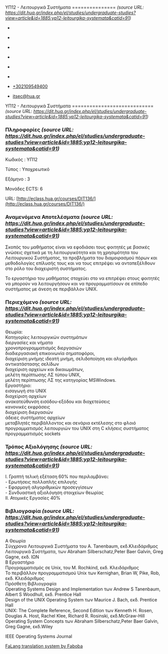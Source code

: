 ΥΠ12 - Λειτουργικά Συστήματα
===============    *(source URL: https://dit.hua.gr/index.php/el/studies/undergraduate-studies?view=article&id=1885:yp12-leitourgika-systemata&catid=91)*

*   [](https://www.facebook.com/ditharokopio)
*   [](https://www.youtube.com/channel/UCEHkYirpXF1nSLxDCrfDZ4A)
*   [](https://www.linkedin.com/company/77699385)
*   [](https://www.instagram.com/dithua)

*   [](https://dit.hua.gr/index.php/el/studies/undergraduate-studies)
*   [](https://dit.hua.gr/index.php/en/studies/undergraduate-studies)

*   [+302109549400](tel:+302109549400)
*   [itsec@hua.gr](mailto:itsec@hua.gr)

ΥΠ12 - Λειτουργικά Συστήματα
============================  *(source URL: https://dit.hua.gr/index.php/el/studies/undergraduate-studies?view=article&id=1885:yp12-leitourgika-systemata&catid=91)*

### Πληροφορίες  *(source URL: https://dit.hua.gr/index.php/el/studies/undergraduate-studies?view=article&id=1885:yp12-leitourgika-systemata&catid=91)*

Κωδικός : ΥΠ12

Τύπος : Υποχρεωτικό

Εξάμηνο : 3

Μονάδες ECTS: 6

URL: [http://eclass.hua.gr/courses/DIT136/](http://eclass.hua.gr/courses/DIT136/)

### Αναμενόμενα Αποτελέσματα  *(source URL: https://dit.hua.gr/index.php/el/studies/undergraduate-studies?view=article&id=1885:yp12-leitourgika-systemata&catid=91)*

Σκοπός του μαθήματος είναι να εφοδιάσει τους φοιτητές με βασικές γνώσεις σχετικά με τη λειτουργικότητα και τη χρησιμότητα του Λειτουργικού Συστήματος, τα προβλήματα του διαμοιρασμού πόρων και μεθοδολογίες επίλυσής τους και να τους επιτρέψει να ανταπεξέλθουν στο ρόλο του διαχειριστή συστήματος.  
  
Το εργαστήριο του μαθήματος στοχεύει στο να επιτρέψει στους φοιτητές να μπορούν να λειτουργήσουν και να προγραμματίσουν σε επίπεδο συστήματος με άνεση σε περιβάλλον UNIX.

### Περιεχόμενο  *(source URL: https://dit.hua.gr/index.php/el/studies/undergraduate-studies?view=article&id=1885:yp12-leitourgika-systemata&catid=91)*

Θεωρία:  
Κατηγορίες λειτουργικών συστημάτων  
διεργασίες και νήματα  
χρονοπρογραμματισμός διεργασιών  
διαδιεργασιακή επικοινωνία σηματοφόροι,  
διαχείριση μνήμης ιδεατή μνήμη, σελιδοποίηση και αλγόριθμοι αντικατάστασης σελίδων  
διαχείριση αρχείων και δικαιωμάτων,  
μελέτη περίπτωσης ΛΣ τύπου UNIX,  
μελέτη περίπτωσης ΛΣ της κατηγορίας MSWindows.  
Εργαστήριο:  
εισαγωγή στο UNIX  
διαχείριση αρχείων  
ανακατεύθυνση εισόδου-εξόδου και διοχετεύσεις  
κανονικές εκφράσεις  
διαχείριση διεργασιών  
άδειες συστήματος αρχείων  
μεταβλητές περιβάλλοντος και σενάρια εκτέλεσης στο φλοιό  
προγραμματισμός λειτουργιών του UNIX στη C κλήσεις συστήματος  
προγραμματισμός sockets

### Τρόπος Αξιολόγησης  *(source URL: https://dit.hua.gr/index.php/el/studies/undergraduate-studies?view=article&id=1885:yp12-leitourgika-systemata&catid=91)*

Ι. Γραπτή τελική εξέταση 60% που περιλαμβάνει:  
\- Ερωτήσεις πολλαπλής επιλογής  
\- Εφαρμογή αλγοριθμικών προσεγγίσεων  
\- Συνδυαστική αξιολόγηση στοιχείων θεωρίας  
ΙΙ. Ατομικές Εργασίες 40%

### Βιβλιογραφία  *(source URL: https://dit.hua.gr/index.php/el/studies/undergraduate-studies?view=article&id=1885:yp12-leitourgika-systemata&catid=91)*

Α Θεωρία  
Σύγχρονα Λειτουργικά Συστήματα του A. Tanenbaum, εκδ.Κλειδάριθμος  
Λειτουργικά Συστήματα, των Abraham Silberschatz,Peter Baer Galvin, Greg Gagne, εκδ. ΙΩΝ  
Β Εργαστήριο  
Προγραμματισμός σε Unix, του M. Rochkind, εκδ. Κλειδάριθμος  
Το περιβάλλον προγραμματισμού Unix των Kernighan, Brian W, Pike, Rob, εκδ. Κλειδάριθμος  
Πρόσθετη Βιβλιογραφία  
Operating Systems Design and Implementation των Andrew S Tanenbaum, Albert S Woodhull, εκδ. Prentice Hall  
Design of the UNIX Operating System των Maurice J. Bach, εκδ. Prentice Hall  
UNIX: The Complete Reference, Second Edition των Kenneth H. Rosen, Douglas A. Host, Rachel Klee, Richard R. Rosinski, εκδ.McGraw-Hill  
Operating System Concepts των Abraham Silberschatz,Peter Baer Galvin, Greg Gagne, εκδ.Wiley

IEEE Operating Systems Journal

[FaLang translation system by Faboba](http://www.faboba.com/ "Faboba : Création de composantJoomla")

[](https://dit.hua.gr/index.php/el/studies/undergraduate-studies?view=article&id=1885:yp12-leitourgika-systemata&catid=91#)
